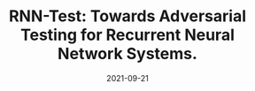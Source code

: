 ---
title: "RNN-Test: Towards Adversarial Testing for Recurrent Neural Network Systems."
collection: publications
permalink: /publication/tse21rnntest
date: 2021-09-21
venue: 'IEEE Transactions on Software Engineering'
paperurl: 'https://doi.org/10.1109/TSE.2021.3114353'
doi: '10.1109/TSE.2021.3114353'
pubtype: 'journal'
authors: 'Jianmin Guo, Quan Zhang, Yue Zhao, Heyuan Shi*, Yu Jiang, Jia-Guang Sun'
excerpt_separator: ""

---